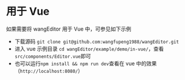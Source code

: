 # 用于 Vue

如果需要将 wangEditor 用于 Vue 中，可参见如下示例

- 下载源码 `git clone git@github.com:wangfupeng1988/wangEditor.git`
- 进入 vue 示例目录 `cd wangEditor/example/demo/in-vue/`，查看`src/components/Editor.vue`即可
- 也可以运行`npm install && npm run dev`查看在 vue 中的效果（`http://localhost:8080/`）
